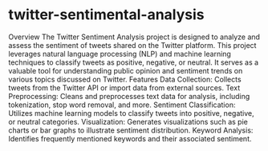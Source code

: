 # twitter-sentimental-analysis
Overview
The Twitter Sentiment Analysis project is designed to analyze and assess the sentiment of tweets shared on the Twitter platform. This project leverages natural language processing (NLP) and machine learning techniques to classify tweets as positive, negative, or neutral. It serves as a valuable tool for understanding public opinion and sentiment trends on various topics discussed on Twitter.
Features
Data Collection: Collects tweets from the Twitter API or import data from external sources.
Text Preprocessing: Cleans and preprocesses text data for analysis, including tokenization, stop word removal, and more.
Sentiment Classification: Utilizes machine learning models  to classify tweets into positive, negative, or neutral categories.
Visualization: Generates visualizations such as pie charts or bar graphs to illustrate sentiment distribution.
Keyword Analysis: Identifies frequently mentioned keywords and their associated sentiment.
